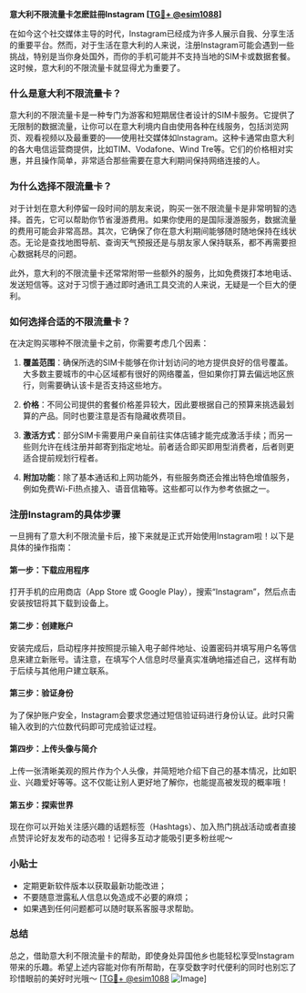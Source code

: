 **意大利不限流量卡怎麽註冊Instagram [[TG💪+ @esim1088](https://t.me/s/esim1088)]**

在如今这个社交媒体主导的时代，Instagram已经成为许多人展示自我、分享生活的重要平台。然而，对于生活在意大利的人来说，注册Instagram可能会遇到一些挑战，特别是当你身处国外，而你的手机可能并不支持当地的SIM卡或数据套餐。这时候，意大利的不限流量卡就显得尤为重要了。

### **什么是意大利不限流量卡？**

意大利的不限流量卡是一种专门为游客和短期居住者设计的SIM卡服务。它提供了无限制的数据流量，让你可以在意大利境内自由使用各种在线服务，包括浏览网页、观看视频以及最重要的——使用社交媒体如Instagram。这种卡通常由意大利的各大电信运营商提供，比如TIM、Vodafone、Wind Tre等。它们的价格相对实惠，并且操作简单，非常适合那些需要在意大利期间保持网络连接的人。

### **为什么选择不限流量卡？**

对于计划在意大利停留一段时间的朋友来说，购买一张不限流量卡是非常明智的选择。首先，它可以帮助你节省漫游费用。如果你使用的是国际漫游服务，数据流量的费用可能会非常高昂。其次，它确保了你在意大利期间能够随时随地保持在线状态。无论是查找地图导航、查询天气预报还是与朋友家人保持联系，都不再需要担心数据耗尽的问题。

此外，意大利的不限流量卡还常常附带一些额外的服务，比如免费拨打本地电话、发送短信等。这对于习惯于通过即时通讯工具交流的人来说，无疑是一个巨大的便利。

### **如何选择合适的不限流量卡？**

在决定购买哪种不限流量卡之前，你需要考虑几个因素：

1. **覆盖范围**：确保所选的SIM卡能够在你计划访问的地方提供良好的信号覆盖。大多数主要城市的中心区域都有很好的网络覆盖，但如果你打算去偏远地区旅行，则需要确认该卡是否支持这些地方。

2. **价格**：不同公司提供的套餐价格差异较大，因此要根据自己的预算来挑选最划算的产品。同时也要注意是否有隐藏收费项目。

3. **激活方式**：部分SIM卡需要用户亲自前往实体店铺才能完成激活手续；而另一些则允许在线注册并邮寄到指定地址。前者适合即买即用型消费者，后者则更适合提前规划行程者。

4. **附加功能**：除了基本通话和上网功能外，有些服务商还会推出特色增值服务，例如免费Wi-Fi热点接入、语音信箱等。这些都可以作为参考依据之一。

### **注册Instagram的具体步骤**

一旦拥有了意大利不限流量卡后，接下来就是正式开始使用Instagram啦！以下是具体的操作指南：

#### **第一步：下载应用程序**
打开手机的应用商店（App Store 或 Google Play），搜索“Instagram”，然后点击安装按钮将其下载到设备上。

#### **第二步：创建账户**
安装完成后，启动程序并按照提示输入电子邮件地址、设置密码并填写用户名等信息来建立新账号。请注意，在填写个人信息时尽量真实准确地描述自己，这样有助于后续与其他用户建立联系。

#### **第三步：验证身份**
为了保护账户安全，Instagram会要求您通过短信验证码进行身份认证。此时只需输入收到的六位数代码即可完成验证过程。

#### **第四步：上传头像与简介**
上传一张清晰美观的照片作为个人头像，并简短地介绍下自己的基本情况，比如职业、兴趣爱好等等。这不仅能让别人更好地了解你，也能提高被发现的概率哦！

#### **第五步：探索世界**
现在你可以开始关注感兴趣的话题标签（Hashtags）、加入热门挑战活动或者直接点赞评论好友发布的动态啦！记得多互动才能吸引更多粉丝呢～

### **小贴士**

- 定期更新软件版本以获取最新功能改进；
- 不要随意泄露私人信息以免造成不必要的麻烦；
- 如果遇到任何问题都可以随时联系客服寻求帮助。

### **总结**

总之，借助意大利不限流量卡的帮助，即使身处异国他乡也能轻松享受Instagram带来的乐趣。希望上述内容能对你有所帮助，在享受数字时代便利的同时也别忘了珍惜眼前的美好时光哦～ [[TG💪+ @esim1088](https://t.me/s/esim1088) ![Image](https://i.postimg.cc/4NQfJmqS/Snipaste-2025-05-13-00-14-12.png)]
